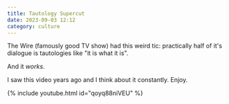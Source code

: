 ```yaml
---
title: Tautology Supercut
date: 2023-09-03 12:12
category: culture
---
```


The Wire (famously good TV show) had this weird tic: practically half of it's dialogue is tautologies like "it is what it is".

And it _works_.

I saw this video years ago and I think about it constantly.
Enjoy.

{% include youtube.html id="qoyq88niVEU" %}

